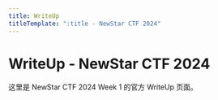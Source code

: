 ```yaml
---
title: WriteUp
titleTemplate: ":title - NewStar CTF 2024"
---
```


# WriteUp - NewStar CTF 2024

这里是 NewStar CTF 2024 Week 1 的官方 WriteUp 页面。
